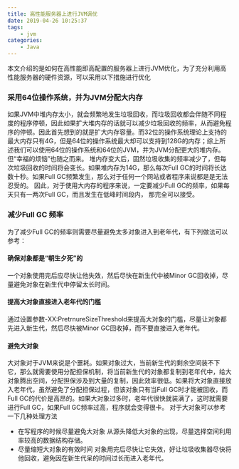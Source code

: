 ```yaml
---
title: 高性能服务器上进行JVM调优
date: 2019-04-26 10:25:37
tags:
    - jvm
categories:
    - Java
---
```

本文介绍的是如何在高性能即高配置的服务器上进行JVM优化，为了充分利用高性能服务器的硬件资源，可以采用以下措施进行优化
### 采用64位操作系统，并为JVM分配大内存
如果JVM中堆内存太小，就会频繁地发生垃圾回收，而垃圾回收都会伴随不同程度的程序停顿，因此如果扩大堆内存的话就可以减少垃圾回收的频率，从而避免程序的停顿。因此首先想到的就是扩大内存容量。而32位的操作系统理论上支持的最大内存只有4G，但是64位的操作系统最大却可以支持到128G的内存；综上所述我们可以使用64位的操作系统和64位的JVM，并为JVM分配更大的堆内存。但“幸福的烦恼”也随之而来。
堆内存变大后，固然垃圾收集的频率减少了，但每次垃圾回收的时间将会变长。如果堆内存为14G，那么每次Full GC的时间将长达数十秒。如果Full GC频繁发生，那么对于任何一个网站或者程序来说都是是无法忍受的。
因此，对于使用大内存的程序来说，一定要减少Full GC的频率，如果每天只有一两次Full GC，而且发生在低峰时间段内， 那完全可以接受。
### 减少Full GC 频率
为了减少Full GC的频率则需要尽量避免太多对象进入到老年代，有下列做法可以参考：
#### 确保对象都是“朝生夕死”的 
一个对象使用完后应尽快让他失效，然后尽快在新生代中被Minor GC回收掉，尽量避免对象在新生代中停留太长时间。
#### 提高大对象直接进入老年代的门槛
通过设置参数-XX:PretrnureSizeThreshold来提高大对象的门槛，尽量让对象都先进入新生代，然后尽快被Minor GC回收掉，而不要直接进入老年代。 
#### 避免大对象
大对象对于JVM来说是个噩耗。如果对象过大，当前新生代的剩余空间装不下它，那么就需要使用分配担保机制，将当前新生代的对象都复制到老年代中，给大对象腾出空间，分配担保涉及到大量的复制，因此效率很低。如果将大对象直接放入老年代，虽然避免了分配担保过程，但该对象只有当Full GC时才能被回收，而Full GC的代价是高昂的。如果大对象过多时，老年代很快就装满了，这时就需要进行Full GC，如果Full GC频率过高，程序就会变得很卡。
对于大对象可以参考一下几种处理方法
* 在写程序的时候尽量避免大对象
从源头降低大对象的出现，尽量选择空间利用率较高的数据结构存储。
* 尽量缩短大对象的有效时间
对象用完后尽快让它失效，好让垃圾收集器尽快将他回收，避免因在新生代呆的时间过长而进入老年代。

